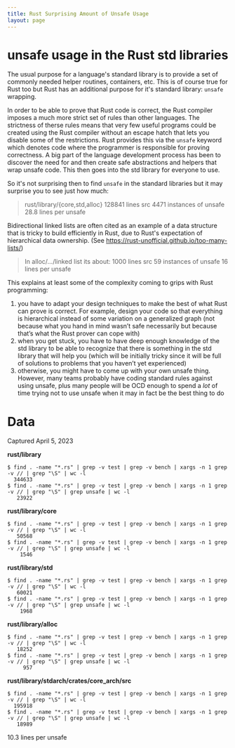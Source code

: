 ```yaml
---
title: Rust Surprising Amount of Unsafe Usage
layout: page
---
```


# unsafe usage in the Rust std libraries

The usual purpose for a language's standard library is to provide a set of commonly needed helper routines, containers, etc. This is of course true for Rust too but Rust has an additional purpose for it's standard library: `unsafe` wrapping.

In order to be able to prove that Rust code is correct, the Rust compiler imposes a much more strict set of rules than other languages. The strictness of therse rules means that very few useful programs could be created using the Rust compiler without an escape hatch that lets you disable some of the restrictions. Rust provides this via the `unsafe` keyword which denotes code where the programmer is responsible for proving correctness. A big part of the language development process has been to discover the need for and then create safe abstractions and helpers that wrap unsafe code. This then goes into the std library for everyone to use.

So it's not surprising then to find `unsafe` in the standard libraries but it may surprise you to see just how much:

> rust/library/{core,std,alloc}
128841 lines src
4471 instances of unsafe
28.8 lines per unsafe

Bidirectional linked lists are often cited as an example of a data structure that is tricky to build efficiently in Rust, due to Rust's expectation of hierarchical data ownership. (See https://rust-unofficial.github.io/too-many-lists/)

> In alloc/.../linked list its about:
1000 lines src
59 instances of unsafe
16 lines per unsafe


This explains at least some of the complexity coming to grips with Rust programming:
  1. you have to adapt your design techniques to make the best of what Rust can prove is correct. For example, design your code so that everything is hierarchical instead of some variation on a generalized graph (not because what you hand in mind wasn’t safe necessarily but because that’s what the Rust prover can cope with)
  2.  when you get stuck, you have to have deep enough knowledge of the std library to be able to recognize that there is something in the std library that will help you (which will be initially tricky since it will be full of solutions to problems that you haven’t yet experienced)
  3. otherwise, you might have to come up with your own unsafe thing. However, many teams probably have coding standard rules against using unsafe, plus many people will be OCD enough to spend a *lot* of time trying not to use unsafe when it may in fact be the best thing to do

# Data

Captured April 5, 2023

**rust/library**
```
$ find . -name "*.rs" | grep -v test | grep -v bench | xargs -n 1 grep -v // | grep "\S" | wc -l
  344633
$ find . -name "*.rs" | grep -v test | grep -v bench | xargs -n 1 grep -v // | grep "\S" | grep unsafe | wc -l
   23922
```

**rust/library/core**
```
$ find . -name "*.rs" | grep -v test | grep -v bench | xargs -n 1 grep -v // | grep "\S" | wc -l
   50568
$ find . -name "*.rs" | grep -v test | grep -v bench | xargs -n 1 grep -v // | grep "\S" | grep unsafe | wc -l
    1546
```

**rust/library/std**
```
$ find . -name "*.rs" | grep -v test | grep -v bench | xargs -n 1 grep -v // | grep "\S" | wc -l
   60021
$ find . -name "*.rs" | grep -v test | grep -v bench | xargs -n 1 grep -v // | grep "\S" | grep unsafe | wc -l
    1968
```

**rust/library/alloc**
```
$ find . -name "*.rs" | grep -v test | grep -v bench | xargs -n 1 grep -v // | grep "\S" | wc -l
   18252
$ find . -name "*.rs" | grep -v test | grep -v bench | xargs -n 1 grep -v // | grep "\S" | grep unsafe | wc -l
     957
```
**rust/library/stdarch/crates/core_arch/src**
```
$ find . -name "*.rs" | grep -v test | grep -v bench | xargs -n 1 grep -v // | grep "\S" | wc -l
  195918
$ find . -name "*.rs" | grep -v test | grep -v bench | xargs -n 1 grep -v // | grep "\S" | grep unsafe | wc -l
   18989
```
10.3 lines per unsafe
